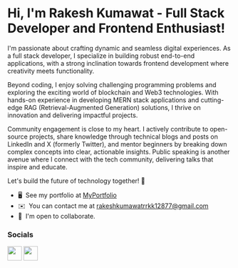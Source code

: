 Hi, I'm Rakesh Kumawat - Full Stack Developer and Frontend Enthusiast!
===============================

I'm passionate about crafting dynamic and seamless digital experiences. As a full stack developer, I specialize in building robust end-to-end applications, with a strong inclination towards frontend development where creativity meets functionality.

Beyond coding, I enjoy solving challenging programming problems and exploring the exciting world of blockchain and Web3 technologies. With hands-on experience in developing MERN stack applications and cutting-edge RAG (Retrieval-Augmented Generation) solutions, I thrive on innovation and delivering impactful projects.

Community engagement is close to my heart. I actively contribute to open-source projects, share knowledge through technical blogs and posts on LinkedIn and X (formerly Twitter), and mentor beginners by breaking down complex concepts into clear, actionable insights. Public speaking is another avenue where I connect with the tech community, delivering talks that inspire and educate.

Let's build the future of technology together! 🚀

* 🖥️  See my portfolio at [MyPortfolio](http://rakeshkumawat.vercel.app)
* ✉️  You can contact me at [rakeshkumawatrrkk12877@gmail.com](mailto:rakeshkumawatrrkk12877@gmail.com)
* 🤝  I'm open to collaborate.

### Socials

<p align="left"> <a href="https://www.github.com/rakeshkumawat12" target="_blank" rel="noreferrer"><img src="https://raw.githubusercontent.com/danielcranney/readme-generator/main/public/icons/socials/github.svg" width="32" height="32" /></a> <a href="https://www.linkedin.com/in/kumawatrakesh" target="_blank" rel="noreferrer"><img src="https://raw.githubusercontent.com/danielcranney/readme-generator/main/public/icons/socials/linkedin.svg" width="32" height="32" /></a> </p>
